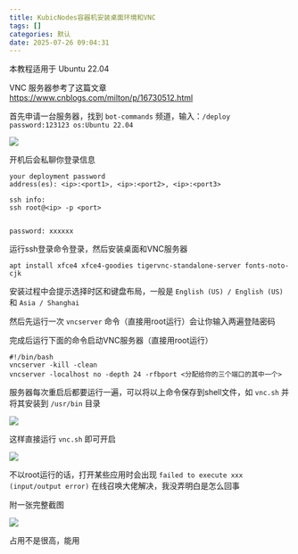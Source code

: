 ```yaml
---
title: KubicNodes容器机安装桌面环境和VNC
tags: []
categories: 默认
date: 2025-07-26 09:04:31
---
```


本教程适用于 Ubuntu 22.04

VNC 服务器参考了这篇文章 https://www.cnblogs.com/milton/p/16730512.html

首先申请一台服务器，找到 `bot-commands` 频道，输入：`/deploy password:123123 os:Ubuntu 22.04`

![](https://s.rmimg.com/original/2X/e/e8fca845a7b02e4161bb0160e2aa28169ce68331.png)

开机后会私聊你登录信息

```plaintext
your deployment password
address(es): <ip>:<port1>, <ip>:<port2>, <ip>:<port3>

ssh info:
ssh root@<ip> -p <port>


password: xxxxxx
```

运行ssh登录命令登录，然后安装桌面和VNC服务器

```shell
apt install xfce4 xfce4-goodies tigervnc-standalone-server fonts-noto-cjk
```

安装过程中会提示选择时区和键盘布局，一般是 `English (US) / English (US)` 和 `Asia / Shanghai`

然后先运行一次 `vncserver` 命令（直接用root运行）会让你输入两遍登陆密码

完成后运行下面的命令启动VNC服务器（直接用root运行）

```shell
#!/bin/bash
vncserver -kill -clean
vncserver -localhost no -depth 24 -rfbport <分配给你的三个端口的其中一个>
```

服务器每次重启后都要运行一遍，可以将以上命令保存到shell文件，如 `vnc.sh` 并将其安装到 `/usr/bin` 目录

![](https://s.rmimg.com/original/2X/7/7a26d3dc02ce9bd32b5a8794e9493e53e9db333b.png)

这样直接运行 `vnc.sh` 即可开启

![](https://s.rmimg.com/original/2X/6/6149343a0c3b4968abf39f42c601778fb8a39c64.png)

不以root运行的话，打开某些应用时会出现 `failed to execute xxx (input/output error)` 在线召唤大佬解决，我没弄明白是怎么回事

附一张完整截图

![](https://s.rmimg.com/optimized/2X/f/fc9134b519ffb01559e4af7a64b8de0301fe93e1_2_690x431.jpeg)

占用不是很高，能用
